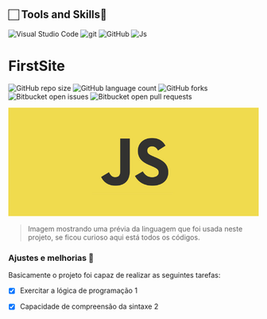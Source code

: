 ## 🏻 Tools and Skills🔗

![Visual Studio Code](https://img.shields.io/badge/Visual%20Studio%20Code-007ACC.svg?style=for-the-badge&logo=Visual-Studio-Code&logoColor=white)
![git](https://img.shields.io/badge/Git-F05032.svg?style=for-the-badge&logo=Git&logoColor=white)
![GitHub](https://img.shields.io/badge/GitHub-181717.svg?style=for-the-badge&logo=GitHub&logoColor=white)
![Js](https://img.shields.io/badge/JavaScript-F7DF1E.svg?style=for-the-badge&logo=JavaScript&logoColor=black")

<p>

# FirstSite

![GitHub repo size](https://img.shields.io/github/repo-size/ALucas314/README-template?style=for-the-badge)
![GitHub language count](https://img.shields.io/github/languages/count/ALucas314/README-template?style=for-the-badge)
![GitHub forks](https://img.shields.io/github/forks/ALucas314/README-template?style=for-the-badge)
![Bitbucket open issues](https://img.shields.io/bitbucket/issues/ALucas314/README-template?style=for-the-badge)
![Bitbucket open pull requests](https://img.shields.io/bitbucket/pr-raw/ALucas314/README-template?style=for-the-badge)

<img src="js/Assets/img/JS.jpg" alt="Exemplo imagem">

> Imagem mostrando uma prévia da linguagem que foi usada neste projeto, se ficou curioso aqui está todos os códigos.

### Ajustes e melhorias 🚀

Basicamente o projeto foi capaz de realizar as seguintes tarefas:

- [x] Exercitar a lógica de programação 1
- [x] Capacidade de compreensão da sintaxe 2
      
